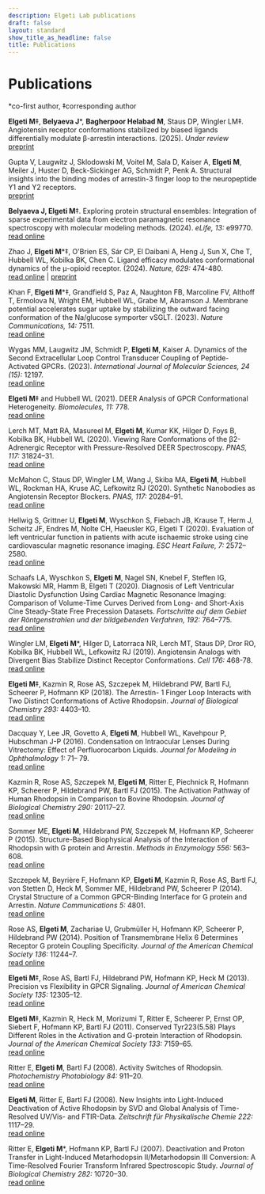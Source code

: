 ```yaml
---
description: Elgeti Lab publications
draft: false
layout: standard
show_title_as_headline: false
title: Publications
---
```


<h1 class="f1">Publications</h1>

*co-first author, ‡corresponding author

**Elgeti M**‡, **Belyaeva J**\*, **Bagherpoor Helabad M**, Staus DP, Wingler LM‡. Angiotensin receptor conformations stabilized by biased ligands differentially modulate β-arrestin interactions. (2025). *Under review*
<br>[preprint](https://doi.org/10.1101/2025.05.28.656666)

Gupta V, Laugwitz J, Sklodowski M, Voitel M, Sala D, Kaiser A, **Elgeti M**, Meiler J, Huster D, Beck-Sickinger AG, Schmidt P, Penk A. Structural insights into the binding modes of arrestin-3 finger loop to the neuropeptide Y1 and Y2 receptors. 
<br>[preprint](http://dx.doi.org/10.2139/ssrn.5126150)

**Belyaeva J, Elgeti M**‡. Exploring protein structural ensembles: Integration of sparse experimental data from electron paramagnetic resonance spectroscopy with molecular modeling methods. (2024). *eLife, 13:* e99770. 
<br>[read online]( https://doi.org/10.7554/eLife.99770)

Zhao J, **Elgeti M**\*‡, O'Brien ES, Sár CP, El Daibani A, Heng J, Sun X, Che T, Hubbell WL, Kobilka BK, Chen C. Ligand efficacy modulates conformational dynamics of the μ-opioid receptor. (2024). *Nature, 629:* 474-480. 
<br>[read online](https://doi.org/10.1038/s41586-024-07295-2) | [preprint](https://www.biorxiv.org/content/10.1101/2023.04.28.538657v1)

Khan F, **Elgeti M**\*‡, Grandfield S, Paz A, Naughton FB, Marcoline FV, Althoff T, Ermolova N, Wright EM, Hubbell WL, Grabe M, Abramson J. Membrane potential accelerates sugar uptake by stabilizing the outward facing conformation of the Na/glucose symporter vSGLT. (2023). *Nature Communications, 14:* 7511. 
<br>[read online](https://www.nature.com/articles/s41467-023-43119-z)

Wygas MM, Laugwitz JM, Schmidt P, **Elgeti M**, Kaiser A. Dynamics of the Second Extracellular Loop Control Transducer Coupling of Peptide-Activated GPCRs. (2023). *International Journal of Molecular Sciences,  24 (15):* 12197.
<br>[read online](https://www.mdpi.com/1422-0067/24/15/12197)

**Elgeti M**‡ and Hubbell WL (2021). DEER Analysis of GPCR Conformational Heterogeneity. *Biomolecules, 11:* 778.
<br>[read online](https://www.mdpi.com/2218-273X/11/6/778)

Lerch MT, Matt RA, Masureel M, **Elgeti M**, Kumar KK, Hilger D, Foys B, Kobilka BK, Hubbell WL (2020). Viewing Rare Conformations of the β2-Adrenergic Receptor with Pressure-Resolved DEER Spectroscopy. *PNAS, 117:* 31824–31.
<br>[read online](https://www.pnas.org/doi/10.1073/pnas.2013904117)

McMahon C, Staus DP, Wingler LM, Wang J, Skiba MA, **Elgeti M**, Hubbell WL, Rockman HA, Kruse AC, Lefkowitz RJ (2020). Synthetic Nanobodies as Angiotensin Receptor Blockers. *PNAS, 117:* 20284–91.
<br>[read online](https://www.pnas.org/doi/10.1073/pnas.2009029117)

Hellwig S, Grittner U, **Elgeti M**, Wyschkon S, Fiebach JB, Krause T, Herm J, Scheitz JF, Endres M, Nolte CH, Haeusler KG, Elgeti T (2020). Evaluation of left ventricular function in patients with acute ischaemic stroke using cine cardiovascular magnetic resonance imaging. *ESC Heart Failure, 7:* 2572–2580.
<br>[read online](https://onlinelibrary.wiley.com/doi/full/10.1002/ehf2.12833)

Schaafs LA, Wyschkon S, **Elgeti M**, Nagel SN, Knebel F, Steffen IG, Makowski MR, Hamm B, Elgeti T (2020). Diagnosis of Left Ventricular Diastolic Dysfunction Using Cardiac Magnetic Resonance Imaging: Comparison of Volume-Time Curves Derived from Long- and Short-Axis Cine Steady-State Free Precession Datasets. *Fortschritte auf dem Gebiet der Röntgenstrahlen und der bildgebenden Verfahren, 192:* 764–775.
<br>[read online](https://www.thieme-connect.com/products/ejournals/abstract/10.1055/a-1108-1892)

Wingler LM, **Elgeti M**\*, Hilger D, Latorraca NR, Lerch MT, Staus DP, Dror RO, Kobilka BK, Hubbell WL, Lefkowitz RJ (2019). Angiotensin Analogs with Divergent Bias Stabilize Distinct Receptor Conformations. *Cell 176:* 468-78.
<br>[read online](https://www.cell.com/cell/fulltext/S0092-8674(18)31588-5)

**Elgeti M**‡, Kazmin R, Rose AS, Szczepek M, Hildebrand PW, Bartl FJ, Scheerer P, Hofmann KP (2018). The Arrestin- 1 Finger Loop Interacts with Two Distinct Conformations of Active Rhodopsin. *Journal of Biological Chemistry 293:* 4403–10.<br>[read online](https://www.jbc.org/article/S0021-9258(20)39810-0/fulltext)

Dacquay Y, Lee JR, Govetto A, **Elgeti M**, Hubbell WL, Kavehpour P, Hubschman J-P (2016). Condensation on Intraocular Lenses During Vitrectomy: Effect of Perfluorocarbon Liquids. *Journal for Modeling in Ophthalmology 1:* 71– 79.
<br>[read online](https://www.maio-journal.com/index.php/MAIO/article/view/84)

Kazmin R, Rose AS, Szczepek M, **Elgeti M**, Ritter E, Piechnick R, Hofmann KP, Scheerer P, Hildebrand PW, Bartl FJ (2015). The Activation Pathway of Human Rhodopsin in Comparison to Bovine Rhodopsin. *Journal of Biological Chemistry 290:* 20117–27.
<br>[read online](https://www.jbc.org/article/S0021-9258(20)42153-2/fulltext)

Sommer ME, **Elgeti M**, Hildebrand PW, Szczepek M, Hofmann KP, Scheerer P (2015). Structure-Based Biophysical Analysis of the Interaction of Rhodopsin with G protein and Arrestin. *Methods in Enzymology 556:* 563–608.
<br>[read online](https://www.sciencedirect.com/science/article/abs/pii/S0076687914001281?via%3Dihub)

Szczepek M, Beyrière F, Hofmann KP, **Elgeti M**, Kazmin R, Rose AS, Bartl FJ, von Stetten D, Heck M, Sommer ME, Hildebrand PW, Scheerer P (2014). Crystal Structure of a Common GPCR-Binding Interface for G protein and Arrestin. *Nature Communications 5:* 4801.
<br>[read online](https://www.nature.com/articles/ncomms5801)

Rose AS, **Elgeti M**, Zachariae U, Grubmüller H, Hofmann KP, Scheerer P, Hildebrand PW (2014). Position of Transmembrane Helix 6 Determines Receptor G protein Coupling Specificity. *Journal of the American Chemical Society 136:* 11244–7.
<br>[read online](https://pubs.acs.org/doi/abs/10.1021/ja5055109)

**Elgeti M**‡, Rose AS, Bartl FJ, Hildebrand PW, Hofmann KP, Heck M (2013). Precision vs Flexibility in GPCR Signaling. *Journal of American Chemical Society 135:* 12305–12.
<br>[read online](https://pubs.acs.org/doi/10.1021/ja405133k)

**Elgeti M**‡, Kazmin R, Heck M, Morizumi T, Ritter E, Scheerer P, Ernst OP, Siebert F, Hofmann KP, Bartl FJ (2011). Conserved Tyr223(5.58) Plays Different Roles in the Activation and G-protein Interaction of Rhodopsin. *Journal of the American Chemical Society 133:* 7159–65.
<br>[read online](https://pubs.acs.org/doi/10.1021/ja200545n)

Ritter E, **Elgeti M**, Bartl FJ (2008). Activity Switches of Rhodopsin. *Photochemistry Photobiology 84:* 911–20.
<br>[read online](https://onlinelibrary.wiley.com/doi/10.1111/j.1751-1097.2008.00324.x)

**Elgeti M**, Ritter E, Bartl FJ (2008). New Insights into Light-Induced Deactivation of Active Rhodopsin by SVD and Global Analysis of Time-Resolved UV/Vis- and FTIR-Data. *Zeitschrift für Physikalische Chemie 222:* 1117–29.
<br>[read online](https://www.degruyter.com/document/doi/10.1524/zpch.2008.5392/html)

Ritter E, **Elgeti M**\*, Hofmann KP, Bartl FJ (2007). Deactivation and Proton Transfer in Light-Induced Metarhodopsin II/Metarhodopsin III Conversion: A Time-Resolved Fourier Transform Infrared Spectroscopic Study. *Journal of Biological Chemistry 282:* 10720–30.
<br>[read online](https://www.jbc.org/article/S0021-9258(19)57747-X/fulltext)
